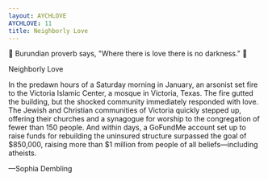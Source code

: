 ```yaml
---
layout: AYCHLOVE
AYCHLOVE: 11
title: Neighborly Love
---
```



🎁 Burundian proverb says, "Where there is love there is no darkness." 🎁



Neighborly Love

In the predawn hours of a Saturday morning in January, an arsonist set fire to the Victoria Islamic Center, a mosque in Victoria, Texas. The fire gutted the building, but the shocked community immediately responded with love. The Jewish and Christian communities of Victoria quickly stepped up, offering their churches and a synagogue for worship to the congregation of fewer than 150 people. And within days, a GoFundMe account set up to raise funds for rebuilding the uninsured structure surpassed the goal of $850,000, raising more than $1 million from people of all beliefs—including atheists.

—Sophia Dembling
